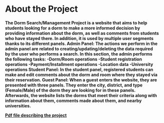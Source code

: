 <h1> About the Project 
<h4>The Dorm Search/Management Project is a website that aims to help students looking for a dorm to make a more informed decision by providing information about the dorm, as well as comments from students who have stayed there. In addition, it is used by multiple user segments thanks to its different panels.
Admin Panel:
The actions we perform in the admin panel are related to creating/updating/deleting the data required by the user who performs a search. In this section, the admin performs the following tasks:
-Dorm/Room operations
-Student registration operations
-Payment/Installment operations
-Location data
-University operations
Student Panel:
In the student panel, registered students can make and edit comments about the dorm and room where they stayed via their reservation.
Guest Panel:
When a guest enters the website, they are presented with three panels. They enter the city, district, and type (Female/Male) of the dorm they are looking for in these panels. Afterwards, the website lists the dorms that meet their criteria along with information about them, comments made about them, and nearby universities.


[Pdf file describing the project](https://drive.google.com/file/d/1yVcKtvxXj0y2ep9LjDa-mI5pMX6uL8RW/view?usp=share_link)<h4/>
